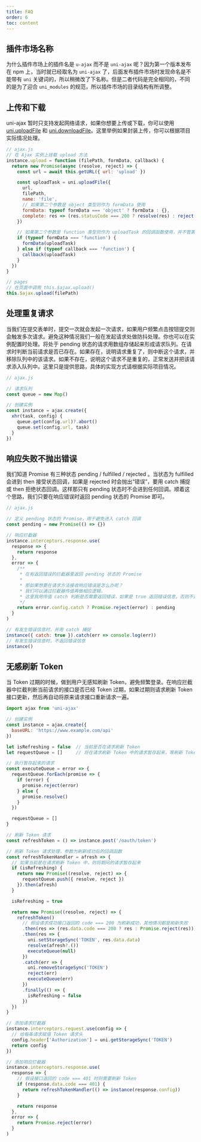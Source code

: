 ```yaml
---
title: FAQ
order: 6
toc: content
---
```


## 插件市场名称

为什么插件市场上的插件名是 `u-ajax` 而不是 `uni-ajax` 呢？因为第一个版本发布在 npm 上，当时就已经取名为 `uni-ajax` 了，后面发布插件市场时发现命名是不能带有 `uni` 关键词的，所以稍微改了下名称。但是二者代码是完全相同的，不同的是为了迎合 `uni_modules` 的规范，所以插件市场的目录结构有所调整。

## 上传和下载

uni-ajax 暂时只支持发起网络请求，如果你想要上传或下载，你可以使用 [uni.uploadFile](https://uniapp.dcloud.io/api/request/network-file?id=uploadfile) 和 [uni.downloadFile](https://uniapp.dcloud.io/api/request/network-file?id=downloadfile)。这里举例如果封装上传，你可以根据项目实际情况处理。

```js
// ajax.js
// 在 Ajax 实例上挂载 upload 方法
instance.upload = function (filePath, formData, callback) {
  return new Promise(async (resolve, reject) => {
    const url = await this.getURL({ url: 'upload' })

    const uploadTask = uni.uploadFile({
      url,
      filePath,
      name: 'file',
      // 如果第二个参数是 object 类型则作为 formData 使用
      formData: typeof formData === 'object' ? formData : {},
      complete: res => (res.statusCode === 200 ? resolve(res) : reject(res))
    })

    // 如果第二个参数是 function 类型则作为 uploadTask 的回调函数使用，并不管第三个参数了
    if (typeof formData === 'function') {
      formData(uploadTask)
    } else if (typeof callback === 'function') {
      callback(uploadTask)
    }
  })
}

// pages
// 在页面中调用 this.$ajax.upload()
this.$ajax.upload(filePath)
```

## 处理重复请求

当我们在提交表单时，提交一次就会发起一次请求，如果用户频繁点击按钮提交则会触发多次请求。避免这种情况我们一般在发起请求处做防抖处理。你也可以在实例配置时处理。将处于 pending 状态的请求用数组存储起来形成请求队列。在请求时判断当前请求是否已存在。如果存在，说明请求重复了，则中断这个请求，并移除队列中的该请求。如果不存在，说明这个请求不是重复的，正常发送并把该请求添入队列中。这里只是提供思路，具体的实现方式请根据实际项目情况。

```js
// ajax.js

// 请求队列
const queue = new Map()

// 创建实例
const instance = ajax.create({
  xhr(task, config) {
    queue.get(config.url)?.abort()
    queue.set(config.url, task)
  }
})
```

## 响应失败不抛出错误

我们知道 Promise 有三种状态 pending / fulfilled / rejected 。当状态为 fulfilled 会进到 then 接受状态回调，如果是 rejected 时会抛出“错误”，要用 catch 捕捉或 then 拒绝状态回调。这样那只有 pending 状态时不会进到任何回调。顺着这个思路，我们只要在响应错误时返回 pending 状态的 Promise 即可。

```js
// ajax.js

// 定义 pending 状态的 Promise，用于避免进入 catch 回调
const pending = new Promise(() => {})

// 响应拦截器
instance.interceptors.response.use(
  response => {
    return response
  },
  error => {
    /**
     * 在有返回错误的拦截器里返回 pending 状态的 Promise
     *
     * 那如果想要在请求方法接收响应错误是怎么办呢？
     * 我们可以通过拦截器传值再做相应逻辑，
     * 这里我用传值 catch 判断是否需要返回错误，如果是 true 返回错误信息，否则不返回。
     */
    return error.config.catch ? Promise.reject(error) : pending
  }
)

// 有发生错误信息时，并用 catch 捕捉
instance({ catch: true }).catch(err => console.log(err))
// 有发生错误信息时，不返回错误信息
instance()
```

## 无感刷新 Token

当 Token 过期的时候，做到用户无感知刷新 Token，避免频繁登录。在响应拦截器中拦截判断当前请求的接口是否已经 Token 过期，如果过期则请求刷新 Token 接口更新，然后再自动将原来请求接口重新请求一遍。

```js
import ajax from 'uni-ajax'

// 创建实例
const instance = ajax.create({
  baseURL: 'https://www.example.com/api'
})

let isRefreshing = false  // 当前是否在请求刷新 Token
let requestQueue = []     // 将在请求刷新 Token 中的请求暂存起来，等刷新 Token 后再重新请求

// 执行暂存起来的请求
const executeQueue = error => {
  requestQueue.forEach(promise => {
    if (error) {
      promise.reject(error)
    } else {
      promise.resolve()
    }
  })

  requestQueue = []
}

// 刷新 Token 请求
const refreshToken = () => instance.post('/oauth/token')

// 刷新 Token 请求处理，参数为刷新成功后的回调函数
const refreshTokenHandler = afresh => {
  // 如果当前是在请求刷新 Token 中，则将期间的请求暂存起来
  if (isRefreshing) {
    return new Promise((resolve, reject) => {
      requestQueue.push({ resolve, reject })
    }).then(afresh)
  }

  isRefreshing = true

  return new Promise((resolve, reject) => {
    refreshToken()
      // 假设请求成功接口返回的 code === 200 为刷新成功，其他情况都是刷新失败
      .then(res => (res.data.code === 200 ? res : Promise.reject(res)))
      .then(res => {
        uni.setStorageSync('TOKEN', res.data.data)
        resolve(afresh?.())
        executeQueue(null)
      })
      .catch(err => {
        uni.removeStorageSync('TOKEN')
        reject(err)
        executeQueue(err)
      })
      .finally(() => {
        isRefreshing = false
      })
  })
}

// 添加请求拦截器
instance.interceptors.request.use(config => {
  // 给每条请求赋值 Token 请求头
  config.header['Authorization'] = uni.getStorageSync('TOKEN')
  return config
})

// 添加响应拦截器
instance.interceptors.response.use(
  response => {
    // 假设接口返回的 code === 401 时则需要刷新 Token
    if (response.data.code === 401) {
      return refreshTokenHandler(() => instance(response.config))
    }

    return response
  },
  error => {
    return Promise.reject(error)
  }
)
```
